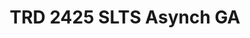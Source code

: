 ---
title: TRD 2425 SLTS Asynch GA
redirect_to: https://youtu.be/mTvWolHiKCE
redirect_from: 
  - /TRD2425AsynchGA
  - /trd2425asynchga
---